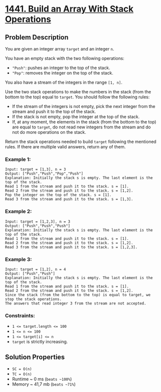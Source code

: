# [1441. Build an Array With Stack Operations](https://leetcode.com/problems/build-an-array-with-stack-operations/description)

## Problem Description

You are given an integer array `target` and an integer `n`.

You have an empty stack with the two following operations:

* `"Push"`: pushes an integer to the top of the stack.
* `"Pop"`: removes the integer on the top of the stack.

You also have a stream of the integers in the range `[1, n]`.

Use the two stack operations to make the numbers in the stack (from the bottom to the top) equal to `target`. You should follow the following rules:

* If the stream of the integers is not empty, pick the next integer from the stream and push it to the top of the stack.
* If the stack is not empty, pop the integer at the top of the stack.
* If, at any moment, the elements in the stack (from the bottom to the top) are equal to `target`, do not read new integers from the stream and do not do more operations on the stack.

Return the stack operations needed to build `target` following the mentioned rules. If there are multiple valid answers, return any of them.



### Example 1:
```
Input: target = [1,3], n = 3
Output: ["Push","Push","Pop","Push"]
Explanation: Initially the stack s is empty. The last element is the top of the stack.
Read 1 from the stream and push it to the stack. s = [1].
Read 2 from the stream and push it to the stack. s = [1,2].
Pop the integer on the top of the stack. s = [1].
Read 3 from the stream and push it to the stack. s = [1,3].
```
### Example 2:
```
Input: target = [1,2,3], n = 3
Output: ["Push","Push","Push"]
Explanation: Initially the stack s is empty. The last element is the top of the stack.
Read 1 from the stream and push it to the stack. s = [1].
Read 2 from the stream and push it to the stack. s = [1,2].
Read 3 from the stream and push it to the stack. s = [1,2,3].
```
### Example 3:
```
Input: target = [1,2], n = 4
Output: ["Push","Push"]
Explanation: Initially the stack s is empty. The last element is the top of the stack.
Read 1 from the stream and push it to the stack. s = [1].
Read 2 from the stream and push it to the stack. s = [1,2].
Since the stack (from the bottom to the top) is equal to target, we stop the stack operations.
The answers that read integer 3 from the stream are not accepted.
```

### Constraints:

* `1 <= target.length <= 100`
* `1 <= n <= 100`
* `1 <= target[i] <= n`
* `target` is strictly increasing.


## Solution Properties

* `SC = O(n)`
* `TC = O(n)`
* Runtime ~ 0 ms (`beats ~100%`)
* Memory ~ 41,7 mb (`beats ~71%`)